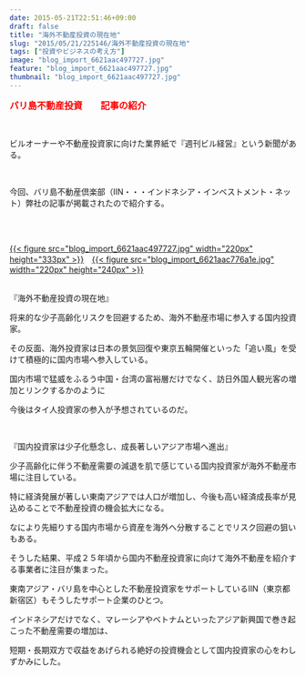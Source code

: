 ```yaml
---
date: 2015-05-21T22:51:46+09:00
draft: false
title: "海外不動産投資の現在地"
slug: "2015/05/21/225146/海外不動産投資の現在地"
tags: ["投資やビジネスの考え方"]
image: "blog_import_6621aac497727.jpg"
feature: "blog_import_6621aac497727.jpg"
thumbnail: "blog_import_6621aac497727.jpg"
---
```

<p><font color="#ff0000" size="3"><strong>バリ島不動産投資　　記事の紹介</strong></font></p><br/><p>ビルオーナーや不動産投資家に向けた業界紙で『週刊ビル経営』という新聞がある。</p><br/><p>今回、バリ島不動産倶楽部（IIN・・・インドネシア・インベストメント・ネット）弊社の記事が掲載されたので紹介する。</p><br/><br/><p><a href="blog_import_6621aac61e0c0.jpg">{{< figure src="blog_import_6621aac497727.jpg" width="220px" height="333px" >}}</a>　<a href="blog_import_6621aac8d4149.jpg">{{< figure src="blog_import_6621aac776a1e.jpg" width="220px" height="240px" >}}</a><br/><br/></p><p>『海外不動産投資の現在地』</p><p>将来的な少子高齢化リスクを回避するため、海外不動産市場に参入する国内投資家。</p><p>その反面、海外投資家は日本の景気回復や東京五輪開催といった「追い風」を受けて積極的に国内市場へ参入している。</p><p>国内市場で猛威をふるう中国・台湾の富裕層だけでなく、訪日外国人観光客の増加とリンクするかのように</p><p>今後はタイ人投資家の参入が予想されているのだ。<br/></p><br/><p>『国内投資家は少子化懸念し、成長著しいアジア市場へ進出』</p><p>少子高齢化に伴う不動産需要の減退を肌で感じている国内投資家が海外不動産市場に注目している。</p><p>特に経済発展が著しい東南アジアでは人口が増加し、今後も高い経済成長率が見込めることで不動産投資の機会拡大になる。</p><p>なにより先細りする国内市場から資産を海外へ分散することでリスク回避の狙いもある。</p><p>そうした結果、平成２５年頃から国内不動産投資家に向けて海外不動産を紹介する事業者に注目が集まった。</p><p>東南アジア・バリ島を中心とした不動産投資家をサポートしているIIN（東京都新宿区）もそうしたサポート企業のひとつ。</p><p>インドネシアだけでなく、マレーシアやベトナムといったアジア新興国で巻き起こった不動産需要の増加は、</p><p>短期・長期双方で収益をあげられる絶好の投資機会として国内投資家の心をわしずかみにした。<br/></p><br/><br/>

